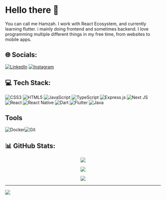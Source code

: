 # Hello there 👋
You can call me Hamzah. I work with React Ecosystem, and currently learning flutter. i mainly doing frontend and sometimes backend. I love programming multiple different things in my free time, from websites to mobile apps. 


## 🌐 Socials:
[![LinkedIn](https://img.shields.io/badge/LinkedIn-0077B5?style=for-the-badge&logo=linkedin&logoColor=white)](https://linkedin.com/in/hamzah-raihan-ikhsanul-fikri-786b101a1/) [![Instagram](https://img.shields.io/badge/Instagram-E4405F?style=for-the-badge&logo=instagram&logoColor=white)](https://www.instagram.com/hamzah_raihan/) 

## 💻 Tech Stack:
![CSS3](https://img.shields.io/badge/css3-%231572B6.svg?style=flat-square&logo=css3&logoColor=white) ![HTML5](https://img.shields.io/badge/html5-%23E34F26.svg?style=flat-square&logo=html5&logoColor=white) ![JavaScript](https://img.shields.io/badge/javascript-%23323330.svg?style=flat-square&logo=javascript&logoColor=%23F7DF1E) ![TypeScript](https://img.shields.io/badge/typescript-%23007ACC.svg?style=flat-square&logo=typescript&logoColor=white) ![Express.js](https://img.shields.io/badge/express.js-%23404d59.svg?style=flat-square&logo=express&logoColor=%2361DAFB) ![Next JS](https://img.shields.io/badge/Next-black?style=flat-square&logo=next.js&logoColor=white) ![React](https://img.shields.io/badge/react-%2320232a.svg?style=flat-square&logo=react&logoColor=%2361DAFB) ![React Native](https://img.shields.io/badge/reactnative-%2320232a.svg?style=flat-square&logo=react&logoColor=%2361DAFB) ![Dart](https://img.shields.io/badge/dart-0175C2.svg?style=flat-square&logo=dart&logoColor=white) ![Flutter](https://img.shields.io/badge/flutter-042B59.svg?style=flat-square&logo=flutter&logoColor=white) ![Java](https://img.shields.io/badge/Java-ED8B00?style=flat-squaree&logo=openjdk&logoColor=white)

## Tools
![Docker](https://img.shields.io/badge/docker-1e63ee.svg?style=flat-square&logo=docker&logoColor=white)![Git](https://img.shields.io/badge/git-f8472c.svg?style=flat-square&logo=git&logoColor=white)

## 📊 GitHub Stats:
<div align="center">

![](https://github-readme-stats.vercel.app/api?username=hamzahraihan&theme=nightowl&hide_border=true&include_all_commits=true&count_private=true)<br/>

[![](https://streak-stats.demolab.com?user=hamzahraihan&theme=nightowl&hide_border=true)](https://git.io/streak-stats)

![](https://github-readme-stats.vercel.app/api/top-langs/?username=hamzahraihan&theme=nightowl&hide_border=true&include_all_commits=true&count_private=true&layout=compact)

</div>
 

---
[![](https://visitcount.itsvg.in/api?id=hamzahraihan&icon=0&color=9)](https://visitcount.itsvg.in)

<!-- Proudly created with GPRM ( https://gprm.itsvg.in ) -->
